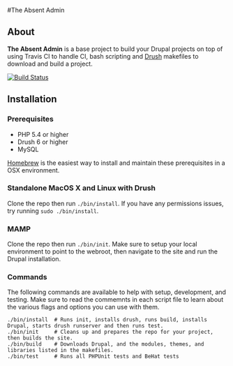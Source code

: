 #The Absent Admin

## About

**The Absent Admin** is a base project to build your Drupal projects on top of using Travis CI to handle CI, bash scripting and [Drush](http://drupal.org/project/drush) makefiles to download and build a project.

[![Build Status](https://travis-ci.org/ryanarmstrong/the-absent-admin.png?branch=master)](https://travis-ci.org/ryanarmstrong/the-absent-admin)

## Installation

### Prerequisites

* PHP 5.4 or higher
* Drush 6 or higher
* MySQL
 
[Homebrew](http://brew.sh/) is the easiest way to install and maintain these prerequisites in a OSX environment.

### Standalone MacOS X and Linux with Drush

Clone the repo then run `./bin/install`. If you have any permissions issues, try running `sudo ./bin/install`.

### MAMP

Clone the repo then run `./bin/init`. Make sure to setup your local environment to point to the webroot, then navigate to the site and run the Drupal installation.

### Commands

The following commands are available to help with setup, development, and testing. Make sure to read the commemnts in each script file to learn about the various flags and options you can use with them.

    ./bin/install  # Runs init, installs drush, runs build, installs Drupal, starts drush runserver and then runs test.
    ./bin/init     # Cleans up and prepares the repo for your project, then builds the site.
    ./bin/build    # Downloads Drupal, and the modules, themes, and libraries listed in the makefiles.
    ./bin/test     # Runs all PHPUnit tests and BeHat tests
